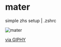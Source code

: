 # mater
simple zhs setup | .zshrc

![mater](https://media.giphy.com/media/ImoOQbP8hUuwU/source.gif)

[via GIPHY](https://giphy.com/gifs/cars-real-characters-ImoOQbP8hUuwU)
